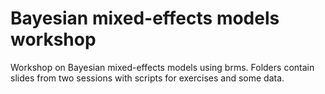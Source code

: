 # Bayesian mixed-effects models workshop

Workshop on Bayesian mixed-effects models using brms. Folders contain slides from two sessions with scripts for exercises and some data.
